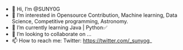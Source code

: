 - 👋 Hi, I’m @SUNY0G
- 👀 I’m interested in Opensource Contribution, Machine learning, Data Science, Competitive programming, Astronomy.
- 🌱 I’m currently learning Java | Python✅
- 💞️ I’m looking to collaborate on ...
- 📫 How to reach me: Twitter: https://twitter.com/_sunyog_

<!---
SUNY0G/SUNY0G is a ✨ special ✨ repository because its `README.md` (this file) appears on your GitHub profile.
You can click the Preview link to take a look at your changes.
--->
